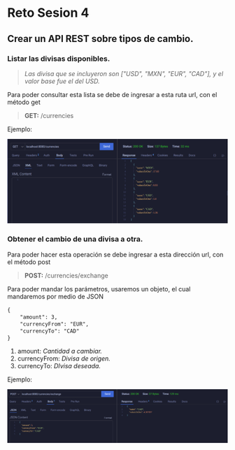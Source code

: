 # Reto Sesion 4

## Crear un API REST sobre tipos de cambio.

### **Listar las divisas disponibles.**

> *Las divisa que se incluyeron son ["USD", "MXN", "EUR", "CAD"], y el valor base fue el del USD.*

Para poder consultar esta lista se debe de ingresar a esta ruta url, con el método get

> **GET:**  /currencies

Ejemplo:

![currenciesListExample](./img/currenciesListExample.png)


### **Obtener el cambio de una divisa a otra.**

Para poder hacer esta operación se debe ingresar a esta dirección url, con el método post

> **POST:** /currencies/exchange

Para poder mandar los parámetros, usaremos un objeto, el cual mandaremos por medio de JSON

```
{
    "amount": 3,
    "currencyFrom": "EUR",
    "currencyTo": "CAD"
}
```

1. amount: *Cantidad a cambiar.*
2. currencyFrom: *Divisa de origen.*
3. currencyTo: *DIvisa deseada.*

Ejemplo:

![currencyExchangeExample](./img/currencyExchangeExample.png)
